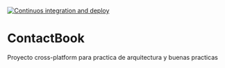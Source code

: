 [![Continuos integration and deploy](https://github.com/Eskantu/ContactBook/actions/workflows/dotnet.yml/badge.svg)](https://github.com/Eskantu/ContactBook/actions/workflows/dotnet.yml)
# ContactBook
Proyecto cross-platform para practica de arquitectura y buenas practicas
